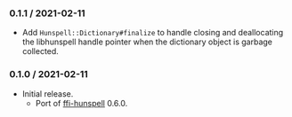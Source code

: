 ### 0.1.1 / 2021-02-11

* Add `Hunspell::Dictionary#finalize` to handle closing and deallocating
  the libhunspell handle pointer when the dictionary object is garbage
  collected.

### 0.1.0 / 2021-02-11

* Initial release.
  * Port of [ffi-hunspell] 0.6.0.

[ffi-hunspell]: https://github.com/postmodern/ffi-hunspell
